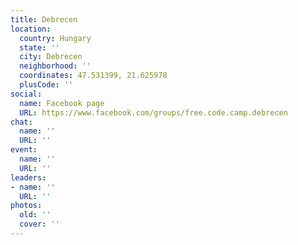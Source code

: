 ```yaml
---
title: Debrecen
location:
  country: Hungary
  state: ''
  city: Debrecen
  neighborhood: ''
  coordinates: 47.531399, 21.625978
  plusCode: ''
social:
  name: Facebook page
  URL: https://www.facebook.com/groups/free.code.camp.debrecen
chat:
  name: ''
  URL: ''
event:
  name: ''
  URL: ''
leaders:
- name: ''
  URL: ''
photos:
  old: ''
  cover: ''
---
```


